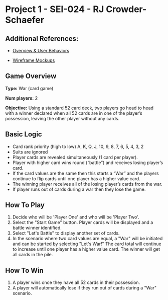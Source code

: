 
# Project 1 - SEI-024 - RJ Crowder-Schaefer

## Additional References:

* [Overview & User Behaviors](https://docs.google.com/document/d/1q5OINmezczvxB7SqI4vA7HNZpvmRJ5ot9DSpHzc-dcM/edit?usp=sharing)

* [Wireframe Mockups](https://www.figma.com/file/sgrSk5PUlpyOf4voi0thmm/Project-1---War---Wireframing?node-id=0%3A1&t=PREep9noM7QPLZom-1)

## Game Overview

**Type:** War (card game)

**Num players:** 2

**Objective:** Using a standard 52 card deck, two players go head to head with a winner declared when all 52 cards are in one of the player’s possession, leaving the other player without any cards.

## Basic Logic

* Card rank priority (high to low) A, K, Q, J, 10, 9, 8, 7, 6, 5, 4, 3, 2
* Suits are ignored
* Player cards are revealed simultaneously (1 card per player).
* Player with higher card wins round (“battle”) and receives losing player’s card.
* If the card values are the same then this starts a “War” and the players continue to flip cards until one player has a higher value card.
* The winning player receives all of the losing player’s cards from the war.
* If player runs out of cards during a war then they lose the game.

## How To Play

1. Decide who will be 'Player One' and who will be 'Player Two'.
2. Select the "Start Game" button. Player cards will be displayed and a battle winner identified.
3. Select "Let's Battle" to display another set of cards.
4. In the scenario where two card values are equal, a "War" will be initiated and can be started by selecting "Let's War!" The card total will continue to increase until one player has a higher value card. The winner will get all cards in the pile.

## How To Win

1. A player wins once they have all 52 cards in their possession.
2. A player will automatically lose if they run out of cards during a "War" scenario.